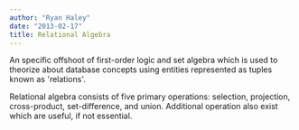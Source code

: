 ```yaml
---
author: "Ryan Haley"
date: "2013-02-17"
title: Relational Algebra
---
```


An specific offshoot of first-order logic and set algebra which is used to theorize about database concepts using entities represented as tuples known as 'relations'.

Relational algebra consists of five primary operations: selection, projection, cross-product, set-difference, and union. Additional operation also exist which are useful, if not essential.
